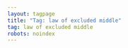 ```yaml
---
layout: tagpage
title: "Tag: law of excluded middle"
tag: law of excluded middle
robots: noindex
---
```

